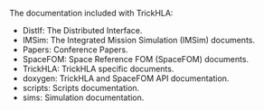The documentation included with TrickHLA:

- DistIf: The Distributed Interface.
- IMSim: The Integrated Mission Simulation (IMSim) documents.
- Papers: Conference Papers.
- SpaceFOM: Space Reference FOM (SpaceFOM) documents.
- TrickHLA: TrickHLA specific documents.
- doxygen: TrickHLA and SpaceFOM API documentation.
- scripts: Scripts documentation. 
- sims: Simulation documentation.
